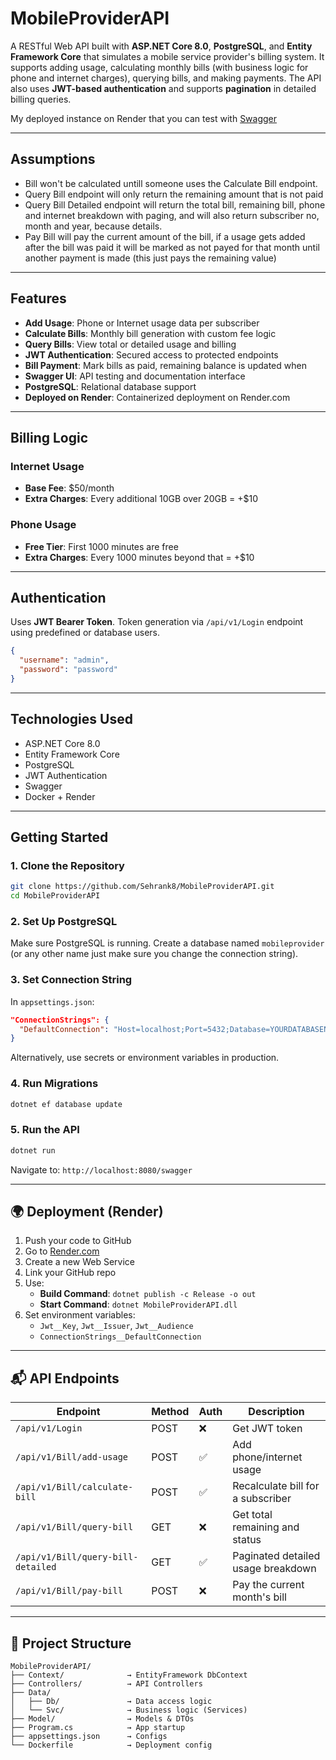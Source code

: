 
#  MobileProviderAPI

A RESTful Web API built with **ASP.NET Core 8.0**, **PostgreSQL**, and **Entity Framework Core** that simulates a mobile service provider's billing system. It supports adding usage, calculating monthly bills (with business logic for phone and internet charges), querying bills, and making payments. The API also uses **JWT-based authentication** and supports **pagination** in detailed billing queries.

 My deployed instance on Render that you can test with [Swagger](https://mobileproviderapi.onrender.com/swagger/index.html)

---
##  Assumptions

-  Bill won't be calculated untill someone uses the Calculate Bill endpoint.
-  Query Bill endpoint will only return the remaining amount that is not paid
-  Query Bill Detailed endpoint will return the total bill, remaining bill, phone and internet breakdown with paging, and will also return subscriber no, month and year, because details.
-  Pay Bill will pay the current amount of the bill, if a usage gets added after the bill was paid it will be marked as not payed for that month until another payment is made (this just pays the remaining value)  


---
##  Features

-  **Add Usage**: Phone or Internet usage data per subscriber  
-  **Calculate Bills**: Monthly bill generation with custom fee logic  
-  **Query Bills**: View total or detailed usage and billing  
-  **JWT Authentication**: Secured access to protected endpoints  
-  **Bill Payment**: Mark bills as paid, remaining balance is updated when  
-  **Swagger UI**: API testing and documentation interface  
-  **PostgreSQL**: Relational database support  
-  **Deployed on Render**: Containerized deployment on Render.com  

---

## Billing Logic

### Internet Usage
- **Base Fee**: $50/month  
- **Extra Charges**: Every additional 10GB over 20GB = +$10  

### Phone Usage
- **Free Tier**: First 1000 minutes are free  
- **Extra Charges**: Every 1000 minutes beyond that = +$10  

---

## Authentication

Uses **JWT Bearer Token**. Token generation via `/api/v1/Login` endpoint using predefined or database users.

```json
{
  "username": "admin",
  "password": "password"
}
```


---

## Technologies Used

- ASP.NET Core 8.0  
- Entity Framework Core  
- PostgreSQL  
- JWT Authentication  
- Swagger  
- Docker + Render  

---

## Getting Started

### 1. Clone the Repository

```bash
git clone https://github.com/Sehrank8/MobileProviderAPI.git
cd MobileProviderAPI
```

### 2. Set Up PostgreSQL

Make sure PostgreSQL is running. Create a database named `mobileprovider` (or any other name just make sure you change the connection string).

### 3. Set Connection String

In `appsettings.json`:

```json
"ConnectionStrings": {
  "DefaultConnection": "Host=localhost;Port=5432;Database=YOURDATABASENAME;Username=<YOUR-USERNAME>;Password=YOURPASSWORD"
}
```

Alternatively, use secrets or environment variables in production.

### 4. Run Migrations

```bash
dotnet ef database update
```

### 5. Run the API

```bash
dotnet run
```

Navigate to: `http://localhost:8080/swagger`


---

## 🌍 Deployment (Render)

1. Push your code to GitHub  
2. Go to [Render.com](https://render.com)  
3. Create a new Web Service  
4. Link your GitHub repo  
5. Use:
   - **Build Command**: `dotnet publish -c Release -o out`
   - **Start Command**: `dotnet MobileProviderAPI.dll`  
6. Set environment variables:
   - `Jwt__Key`, `Jwt__Issuer`, `Jwt__Audience`
   - `ConnectionStrings__DefaultConnection`

---

## 📬 API Endpoints

| Endpoint                             | Method | Auth | Description                          |
|--------------------------------------|--------|------|--------------------------------------|
| `/api/v1/Login`                      | POST   | ❌   | Get JWT token                        |
| `/api/v1/Bill/add-usage`            | POST   | ✅   | Add phone/internet usage             |
| `/api/v1/Bill/calculate-bill`       | POST   | ✅   | Recalculate bill for a subscriber    |
| `/api/v1/Bill/query-bill`           | GET    | ❌   | Get total remaining and status       |
| `/api/v1/Bill/query-bill-detailed`  | GET    | ✅   | Paginated detailed usage breakdown   |
| `/api/v1/Bill/pay-bill`             | POST   | ❌   | Pay the current month's bill         |

---

## 📁 Project Structure

```
MobileProviderAPI/
├── Context/              → EntityFramework DbContext
├── Controllers/          → API Controllers
├── Data/
│   ├── Db/               → Data access logic
│   └── Svc/              → Business logic (Services)
├── Model/                → Models & DTOs
├── Program.cs            → App startup
├── appsettings.json      → Configs
└── Dockerfile            → Deployment config
```

